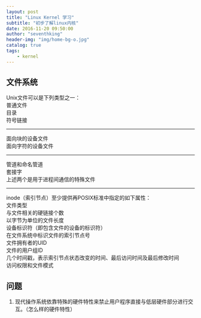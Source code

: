 ```yaml
---
layout: post
title: "Linux Kernel 学习"
subtitle: "初步了解linux内核"
date: 2016-11-20 09:50:00
author: "seventhking"
header-img: "img/home-bg-o.jpg"
catalog: true
tags:
    - kernel
---
```


## 文件系统
Unix文件可以是下列类型之一：  
普通文件  
目录  
符号链接  

---

面向块的设备文件  
面向字符的设备文件  

---

管道和命名管道  
套接字  
上述两个是用于进程间通信的特殊文件  

---

inode（索引节点）至少提供再POSIX标准中指定的如下属性：  
文件类型  
与文件相关的硬链接个数  
以字节为单位的文件长度  
设备标识符（即包含文件的设备的标识符）  
在文件系统中标识文件的索引节点号  
文件拥有者的UID  
文件的用户组ID  
几个时间戳，表示索引节点状态改变的时间、最后访问时间及最后修改时间  
访问权限和文件模式  

## 问题

1. 现代操作系统依靠特殊的硬件特性来禁止用户程序直接与低层硬件部分进行交互。（怎么样的硬件特性）
